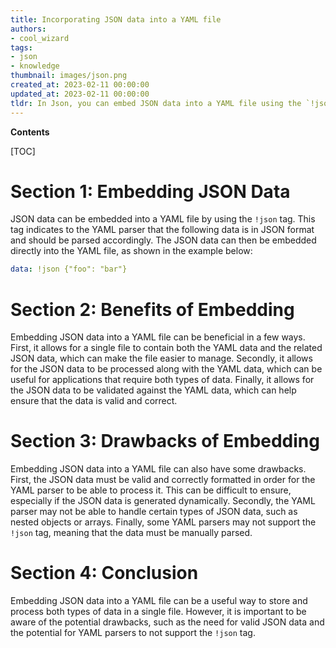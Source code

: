 ```yaml
---
title: Incorporating JSON data into a YAML file
authors:
- cool_wizard
tags:
- json
- knowledge
thumbnail: images/json.png
created_at: 2023-02-11 00:00:00
updated_at: 2023-02-11 00:00:00
tldr: In Json, you can embed JSON data into a YAML file using the `!json` tag.
---
```


**Contents**

[TOC]

# Section 1: Embedding JSON Data

JSON data can be embedded into a YAML file by using the `!json` tag. This tag indicates to the YAML parser that the following data is in JSON format and should be parsed accordingly. The JSON data can then be embedded directly into the YAML file, as shown in the example below:

```yaml
data: !json {"foo": "bar"}
```

# Section 2: Benefits of Embedding

Embedding JSON data into a YAML file can be beneficial in a few ways. First, it allows for a single file to contain both the YAML data and the related JSON data, which can make the file easier to manage. Secondly, it allows for the JSON data to be processed along with the YAML data, which can be useful for applications that require both types of data. Finally, it allows for the JSON data to be validated against the YAML data, which can help ensure that the data is valid and correct.

# Section 3: Drawbacks of Embedding

Embedding JSON data into a YAML file can also have some drawbacks. First, the JSON data must be valid and correctly formatted in order for the YAML parser to be able to process it. This can be difficult to ensure, especially if the JSON data is generated dynamically. Secondly, the YAML parser may not be able to handle certain types of JSON data, such as nested objects or arrays. Finally, some YAML parsers may not support the `!json` tag, meaning that the data must be manually parsed.

# Section 4: Conclusion

Embedding JSON data into a YAML file can be a useful way to store and process both types of data in a single file. However, it is important to be aware of the potential drawbacks, such as the need for valid JSON data and the potential for YAML parsers to not support the `!json` tag.
